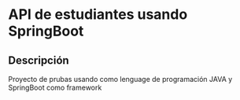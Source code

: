 # API de estudiantes usando SpringBoot
## Descripción
Proyecto de prubas usando como lenguage de programación JAVA y 
SpringBoot como framework

